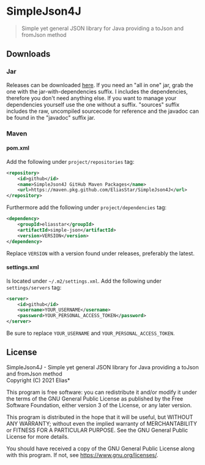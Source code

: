 # SimpleJson4J
> Simple yet general JSON library for Java providing a toJson and fromJson method

## Downloads
### Jar
Releases can be downloaded [here](https://github.com/EliasStar/SimpleJson4J/releases).
If you need an "all in one" jar, grab the one with the jar-with-dependencies suffix. I includes the dependencies, therefore you don't need anything else.
If you want to manage your dependencies yourself use the one without a suffix.
"sources" suffix includes the raw, uncompiled sourcecode for reference and the javadoc can be found in the "javadoc" suffix jar.

### Maven
#### pom.xml
Add the following under `project/repositories` tag:
```xml
<repository>
    <id>github</id>
    <name>SimpleJson4J GitHub Maven Packages</name>
    <url>https://maven.pkg.github.com/EliasStar/SimpleJson4J</url>
</repository>
```
Furthermore add the following under `project/dependencies` tag:
```xml
<dependency>
    <groupId>eliasstar</groupId>
    <artifactId>simple-json</artifactId>
    <version>VERSION</version>
</dependency>
```
Replace `VERSION` with a version found under releases, preferably the latest.

#### settings.xml
Is located under `~/.m2/settings.xml`.
Add the following under `settings/servers` tag:
```xml
<server>
    <id>github</id>
    <username>YOUR_USERNAME</username>
    <password>YOUR_PERSONAL_ACCESS_TOKEN</password>
</server>
```
Be sure to replace `YOUR_USERNAME` and `YOUR_PERSONAL_ACCESS_TOKEN`.

## License
SimpleJson4J - Simple yet general JSON library for Java providing a toJson and fromJson method <br>
Copyright (C) 2021 Elias*

This program is free software: you can redistribute it and/or modify
it under the terms of the GNU General Public License as published by
the Free Software Foundation, either version 3 of the License, or
any later version.

This program is distributed in the hope that it will be useful,
but WITHOUT ANY WARRANTY; without even the implied warranty of
MERCHANTABILITY or FITNESS FOR A PARTICULAR PURPOSE. See the
GNU General Public License for more details.

You should have received a copy of the GNU General Public License
along with this program. If not, see <https://www.gnu.org/licenses/>.
